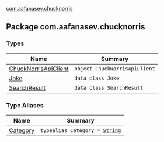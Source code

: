 [com.aafanasev.chucknorris](./index.md)

## Package com.aafanasev.chucknorris

### Types

| Name | Summary |
|---|---|
| [ChuckNorrisApiClient](-chuck-norris-api-client/index.md) | `object ChuckNorrisApiClient` |
| [Joke](-joke/index.md) | `data class Joke` |
| [SearchResult](-search-result/index.md) | `data class SearchResult` |

### Type Aliases

| Name | Summary |
|---|---|
| [Category](-category.md) | `typealias Category = `[`String`](https://kotlinlang.org/api/latest/jvm/stdlib/kotlin/-string/index.html) |
